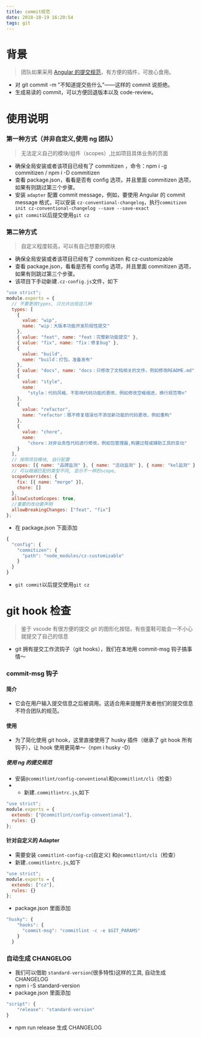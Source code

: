 ```yaml
---
title: commit规范
date: 2018-10-19 16:20:54
tags: git
---
```


# 背景

> 团队如果采用 [Angular 的提交规范](https://github.com/isLishude/blog/issues/69)，有方便的插件，可放心食用。

- 对 git commit -m "不知道提交些什么"——这样的 commit 说拒绝。
- 生成易读的 commit，可以方便回退版本以及 code-review。

# 使用说明

### 第一种方式（并非自定义,使用 ng 团队）

> 无法定义自己的模块/组件（scopes）,比如项目具体业务的页面

- 确保全局安装或者该项目已经有了 commitizen ，命令：npm i -g commitizen / npm i -D commitizen
- 查看 package.json，看看是否有 config 选项，并且里面 commitizen 选项，如果有则跳过第三个步骤。
- 安装 `adapter` 配置 commit message，例如，要使用 Angular 的 commit message 格式，可以安装 `cz-conventional-changelog`，执行`commitizen init cz-conventional-changelog --save --save-exact`
- `git commit`以后提交使用`git cz`

### 第二钟方式

> 自定义程度较高，可以有自己想要的模块

- 确保全局安装或者该项目已经有了 commitizen 和 cz-customizable
- 查看 package.json，看看是否有 config 选项，并且里面 commitizen 选项，如果有则跳过第三个步骤。
- 该项目下手动新建`.cz-config.js`文件，如下

```javascript
"use strict";
module.exports = {
  // 不要更改types, 只允许出现这几种
  types: [
    {
      value: "wip",
      name: "wip：大版本功能开发阶段性提交"
    },
    { value: "feat", name: "feat：完整新功能提交" },
    { value: "fix", name: "fix：修复bug" },
    {
      value: "build",
      name: "build：打包，准备发布"
    },
    { value: "docs", name: "docs：只修改了文档相关的文件，例如修改README.md" },
    {
      value: "style",
      name:
        "style：代码风格、不影响代码功能的更改，例如修改空格缩进，换行规范等n"
    },
    {
      value: "refactor",
      name: "refactor：既不修复错误也不添加新功能的代码更改，例如重构"
    },
    {
      value: "chore",
      name:
        "chore：对非业务性代码进行修改，例如包管理器,构建过程或辅助工具的变动"
    }
  ],
  // 按照项目模块, 自行配置
  scopes: [{ name: "品牌监测" }, { name: "活动监测" }, { name: "kol监测" }],
  // 可以根据匹配的类型不同, 显示不一样的scope,
  scopeOverrides: {
    fix: [{ name: "merge" }],
    chore: []
  },
  allowCustomScopes: true,
  //重要的改动要声明
  allowBreakingChanges: ["feat", "fix"]
};
```

- 在 package.json 下面添加

```javascript
{
  "config": {
    "commitizen": {
      "path": "node_modules/cz-customizable"
    }
  }
}
```

- `git commit`以后提交使用`git cz`

# git hook 检查

> 鉴于 vscode 有很方便的提交 git 的图形化按钮，有些童鞋可能会一不小心就提交了自己的信息

- git 拥有提交工作流钩子（git hooks），我们在本地用 commit-msg 钩子搞事情～

### commit-msg 钩子

#### 简介

- 它会在用户输入提交信息之后被调用。这适合用来提醒开发者他们的提交信息不符合团队的规范。

#### 使用

- 为了简化使用 git hook，这里直接使用了 husky 插件（继承了 git hook 所有钩子），让 hook 使用更简单～（npm i husky -D）

##### 使用 ng 的提交规范

- 安装`@commitlint/config-conventional`和`@commitlint/cli`（检查）
- - 新建`.commitlintrc.js`,如下

```javascript
"use strict";
module.exports = {
  extends: ["@commitlint/config-conventional"],
  rules: {}
};
```

#### 针对自定义的 Adapter

- 需要安装 `commitlint-config-cz`(自定义) 和`@commitlint/cli`（检查）
- 新建`.commitlintrc.js`,如下

```javascript
"use strict";
module.exports = {
  extends: ["cz"],
  rules: {}
};
```

- package.json 里面添加

```javascript
"husky": {
    "hooks": {
      "commit-msg": "commitlint -c -e $GIT_PARAMS"
    }
  }
```

### 自动生成 CHANGELOG

- 我们可以借助 `standard-version`(很多特性)这样的工具, 自动生成 CHANGELOG
- npm i -S standard-version
- package.json 里面添加

```javascript
"script": {
    "release": "standard-version"
}
```

- npm run release 生成 CHANGELOG
